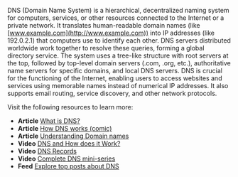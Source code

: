 DNS (Domain Name System) is a hierarchical, decentralized naming system for computers, services, or other resources connected to the Internet or a private network. It translates human-readable domain names (like [www.example.com](http://www.example.com)) into IP addresses (like 192.0.2.1) that computers use to identify each other. DNS servers distributed worldwide work together to resolve these queries, forming a global directory service. The system uses a tree-like structure with root servers at the top, followed by top-level domain servers (.com, .org, etc.), authoritative name servers for specific domains, and local DNS servers. DNS is crucial for the functioning of the Internet, enabling users to access websites and services using memorable names instead of numerical IP addresses. It also supports email routing, service discovery, and other network protocols.

Visit the following resources to learn more:

- **Article** [What is DNS?](https://www.cloudflare.com/en-gb/learning/dns/what-is-dns/)
- **Article** [How DNS works (comic)](https://howdns.works/)
- **Article** [Understanding Domain names](https://developer.mozilla.org/en-US/docs/Glossary/DNS/)
- **Video** [DNS and How does it Work?](https://www.youtube.com/watch?v=Wj0od2ag5sk)
- **Video** [DNS Records](https://www.youtube.com/watch?v=7lxgpKh_fRY)
- **Video** [Complete DNS mini-series](https://www.youtube.com/watch?v=zEmUuNFBgN8&list=PLTk5ZYSbd9MhMmOiPhfRJNW7bhxHo4q-K)
- **Feed** [Explore top posts about DNS](https://app.daily.dev/tags/dns?ref=roadmapsh)
